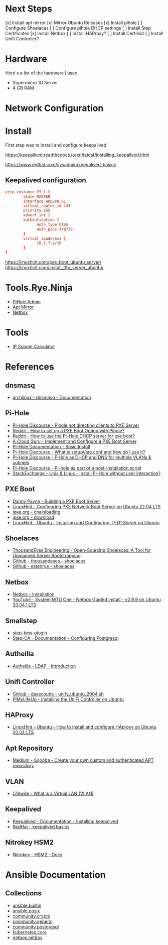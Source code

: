 
# Next Steps
[x] Install apt mirror
[x] Mirror Ubuntu Releases
[x] Install pihole
[ ] Configure Shoelaces
[ ] Configure pihole DHCP settings
[ ] Install Step Certificates
[x] Install Netbox
[ ] Install HAProxy?
[ ] Install Cert-bot
[ ] Install Unifi Controller?

# Hardware

Here's a list of the hardware I used.

- Supermicro 1U Server
- 4 GB RAM

# Network Configuration

# Install

First step was to install and configure keepalived

https://keepalived.readthedocs.io/en/latest/installing_keepalived.html

https://www.redhat.com/sysadmin/keepalived-basics

## Keepalived configuration

```conf
vrrp_instance VI_1 {
        state MASTER
        interface enp2s0.61
        virtual_router_id 141
        priority 255
        advert_int 1
        authentication {
              auth_type PASS
              auth_pass 346728
        }
        virtual_ipaddress {
              10.5.7.2/16
        }
}
```
https://linuxhint.com/pxe_boot_ubuntu_server/
https://linuxhint.com/install_tftp_server_ubuntu/

# Tools.Rye.Ninja

- [PiHole Admin](http://pihole.tools.rye.ninja/admin)
- [Apt Mirror](http://apt.tools.rye.ninja:30081)
- [Netbox](http://netbox.tools.rye.ninja:30082)

# Tools

- [IP Subnet Calculator](https://www.calculator.net/ip-subnet-calculator.html)

# References

## dnsmasq
- [archlinux - dnsmasq - Documentation](https://wiki.archlinux.org/title/Dnsmasq#PXE_setup)


## Pi-Hole

- [Pi-Hole Discourse - Pihole not directing clients to PXE Server](https://discourse.pi-hole.net/t/pihole-not-directing-clients-to-pxe-server/12918)
- [Reddit - How to set up a PXE Boot Option with Pihole?](https://www.reddit.com/r/pihole/comments/kwj2bz/how_to_set_up_a_pxe_boot_option_with_pihole/)
- [Reddit - How to use the Pi-Hole DHCP server for pxe boot?](https://www.reddit.com/r/pihole/comments/5vshcz/how_to_use_the_pihole_dhcp_server_for_pxe_boot/)
- [A Cloud Guru - Implement and Configure a PXE Boot Server](https://learn.acloud.guru/course/91f1ddd0-51e0-4007-b992-21d60983aeaf/learn/ddf43678-74e1-4a79-8e34-51bfb162252e/03def8d6-be7b-4728-a228-39f776bad205/watch)
- [Pi-Hole Documentation - Basic Install](https://docs.pi-hole.net/main/basic-install/)
- [Pi-Hole Discourse - What is setupVars.conf and how do I use it?](https://discourse.pi-hole.net/t/what-is-setupvars-conf-and-how-do-i-use-it/3533)
- [Pi-Hole Discourse - PiHole as DHCP and DNS for multiple VLANs & subnets](https://discourse.pi-hole.net/t/pihole-as-dhcp-and-dns-for-multiple-vlans-subnets/45545/5)
- [Pi-Hole Discourse - Pi-hole as part of a post-installation script](https://discourse.pi-hole.net/t/pi-hole-as-part-of-a-post-installation-script/3523/5)
- [StackExchange - Unix & Linux - Install Pi-Hole without user interaction?](https://unix.stackexchange.com/questions/423715/install-pi-hole-without-user-interaction)

## PXE Boot
- [Danny Payne - Building a PXE Boot Server](https://dannypayne.me/?p=20)
- [LinuxHint - Configuring PXE Network Boot Server on Ubuntu 22.04 LTS](https://linuxhint.com/pxe_boot_ubuntu_server/)
- [ipxe.org - chainloading](https://ipxe.org/howto/chainloading)
- [ipxe.org - download](https://ipxe.org/download)
- [LinuxHint - Ubuntu - Installing and Configuring TFTP Server on Ubuntu](https://linuxhint.com/install_tftp_server_ubuntu/)

## Shoelaces
- [ThousandEyes Engineering - Open-Sourcing Shoelaces: A Tool for Unmanned Server Bootstrapping](https://www.thousandeyes.com/blog/open-sourcing-shoelaces-tool-for-unmanned-server-bootstrapping)
- [Github - thousandeyes - shoelaces](https://github.com/thousandeyes/shoelaces)
- [Github - estenrye - shoelaces](https://github.com/estenrye/shoelaces)

## Netbox
- [Netbox - Installation](https://docs.netbox.dev/en/stable/installation/)
- [YouTube - System MTU One - Netbox Guided Install - v2.9.9 on Ubuntu 20.04.1 LTS](https://www.youtube.com/watch?v=Z5zhIiUKrBI)

## Smallstep
- [step-kms-plugin](https://github.com/smallstep/step-kms-plugin)
- [Step-CA - Documentation - Configuring Postgresql](https://smallstep.com/docs/step-ca/configuration/#postgresql)

## Autheilia
- [Autheilia - LDAP - Introduction](https://www.authelia.com/integration/ldap/introduction/)

## Unifi Controller
- [Github - davecoutts - unify_ubuntu_2004.sh](https://gist.github.com/davecoutts/5ccb403c3d90fcf9c8c4b1ea7616948d)
- [PiMyLifeUp - Installing the UniFi Controller on Ubuntu](https://pimylifeup.com/ubuntu-unifi-controller/)

## HAProxy
- [LinuxHint - Ubuntu - How to install and configure HAproxy on Ubuntu 20.04 LTS](https://linuxhint.com/how-to-install-and-configure-haproxy-load-balancer-in-linux/)

## Apt Repository
- [Medium - Sqooba - Create your own custom and authenticated APT repository](https://medium.com/sqooba/create-your-own-custom-and-authenticated-apt-repository-1e4a4cf0b864)

## VLAN
- [Lifewire - What is a Virtual LAN (VLAN)](https://www.lifewire.com/virtual-local-area-network-817357)

## Keepalived
- [Keepalived - Documentation - Installing keepalived](https://keepalived.readthedocs.io/en/latest/installing_keepalived.html)
- [RedHat - keepalived basics](https://www.redhat.com/sysadmin/keepalived-basics)

## Nitrokey HSM2
- [Nitrokey - HSM2 - Docs](https://docs.nitrokey.com/hsm/linux/)


# Ansible Documentation

## Collections

- [ansible.builtin](https://docs.ansible.com/ansible/latest/collections/ansible/builtin/index.html#plugins-in-ansible-builtin)
- [ansible.posix](https://docs.ansible.com/ansible/latest/collections/ansible/posix/index.html#plugins-in-ansible-posix)
- [community.crypto](https://docs.ansible.com/ansible/latest/collections/community/crypto/index.html#plugins-in-community-crypto)
- [community.general](https://docs.ansible.com/ansible/latest/collections/community/general/index.html#plugins-in-community-general)
- [community.postgresql](https://docs.ansible.com/ansible/latest/collections/community/postgresql/index.html)
- [kubernetes.core](https://docs.ansible.com/ansible/latest/collections/kubernetes/core/index.html#plugins-in-kubernetes-core)
- [netbox.netbox](https://docs.ansible.com/ansible/latest/collections/netbox/netbox/index.html#plugins-in-netbox-netbox)

